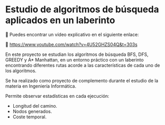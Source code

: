 # Estudio de algoritmos de búsqueda aplicados en un laberinto

🔗 Puedes encontrar un vídeo explicativo en el siguiente enlace:

🔴 https://www.youtube.com/watch?v=4U52GHZS04Q&t=303s



En este proyecto se estudian los algoritmos de búsqueda BFS, DFS, GREEDY y A* Manhattan, en un entorno práctico con un laberinto encontrando diferentes rutas acorde a las características de cada uno de los algoritmos.

Se ha realizado como proyecto de complemento durante el estudio de la materia en Ingeniería Informática.

Permite observar estadísticas en cada ejecución:
- Longitud del camino.
- Nodos generados.
- Coste temporal.
